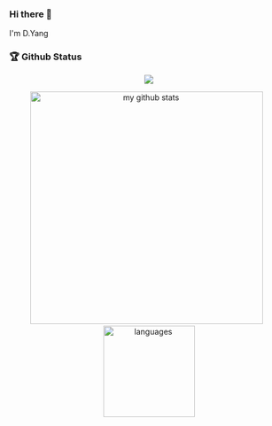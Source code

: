 ### Hi there 👋

I'm D.Yang

### 🏆 Github Status

<p align="center">
  <img src="https://github-profile-trophy.vercel.app/?username=yangyang0507&theme=onedark"/>
</p>

<p align="center">
  <img src="https://github-readme-stats.vercel.app/api?username=yangyang0507&show_icons=true&theme=onedark" alt="my github stats" width="420"/>
  &nbsp;
  <img src="https://github-readme-stats.vercel.app/api/top-langs/?username=yangyang0507&layout=compact&theme=onedark" alt="languages" height="165">
</p>

